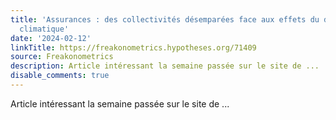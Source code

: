```yaml
---
title: 'Assurances : des collectivités désemparées face aux effets du dérèglement
  climatique'
date: '2024-02-12'
linkTitle: https://freakonometrics.hypotheses.org/71409
source: Freakonometrics
description: Article intéressant la semaine passée sur le site de ...
disable_comments: true
---
```

Article intéressant la semaine passée sur le site de ...